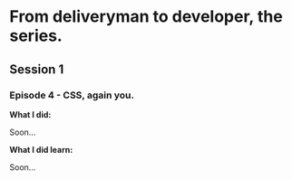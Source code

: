 <h1>From deliveryman to developer, the series.</h1>

<h2>Session 1</h2>

<h3>Episode 4 - CSS, again you.</h3>

<b>What I did:</b>
<p>Soon...</p>
  
<b>What I did learn:</b> 
<p>Soon...</p>
